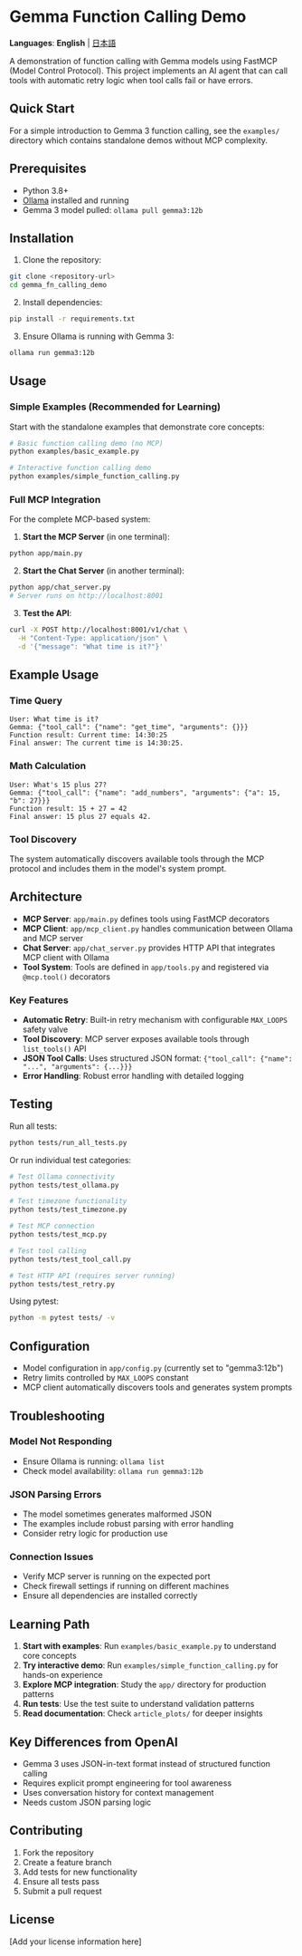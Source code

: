 # Gemma Function Calling Demo

**Languages**: **English** | [日本語](README.ja.md)

A demonstration of function calling with Gemma models using FastMCP (Model Control Protocol). This project implements an AI agent that can call tools with automatic retry logic when tool calls fail or have errors.

## Quick Start

For a simple introduction to Gemma 3 function calling, see the `examples/` directory which contains standalone demos without MCP complexity.

## Prerequisites

- Python 3.8+
- [Ollama](https://ollama.ai/) installed and running
- Gemma 3 model pulled: `ollama pull gemma3:12b`

## Installation

1. Clone the repository:
```bash
git clone <repository-url>
cd gemma_fn_calling_demo
```

2. Install dependencies:
```bash
pip install -r requirements.txt
```

3. Ensure Ollama is running with Gemma 3:
```bash
ollama run gemma3:12b
```

## Usage

### Simple Examples (Recommended for Learning)

Start with the standalone examples that demonstrate core concepts:

```bash
# Basic function calling demo (no MCP)
python examples/basic_example.py

# Interactive function calling demo
python examples/simple_function_calling.py
```

### Full MCP Integration

For the complete MCP-based system:

1. **Start the MCP Server** (in one terminal):
```bash
python app/main.py
```

2. **Start the Chat Server** (in another terminal):
```bash
python app/chat_server.py
# Server runs on http://localhost:8001
```

3. **Test the API**:
```bash
curl -X POST http://localhost:8001/v1/chat \
  -H "Content-Type: application/json" \
  -d '{"message": "What time is it?"}'
```

## Example Usage

### Time Query
```
User: What time is it?
Gemma: {"tool_call": {"name": "get_time", "arguments": {}}}
Function result: Current time: 14:30:25
Final answer: The current time is 14:30:25.
```

### Math Calculation
```
User: What's 15 plus 27?
Gemma: {"tool_call": {"name": "add_numbers", "arguments": {"a": 15, "b": 27}}}
Function result: 15 + 27 = 42
Final answer: 15 plus 27 equals 42.
```

### Tool Discovery
The system automatically discovers available tools through the MCP protocol and includes them in the model's system prompt.

## Architecture

- **MCP Server**: `app/main.py` defines tools using FastMCP decorators
- **MCP Client**: `app/mcp_client.py` handles communication between Ollama and MCP server
- **Chat Server**: `app/chat_server.py` provides HTTP API that integrates MCP client with Ollama
- **Tool System**: Tools are defined in `app/tools.py` and registered via `@mcp.tool()` decorators

### Key Features

- **Automatic Retry**: Built-in retry mechanism with configurable `MAX_LOOPS` safety valve
- **Tool Discovery**: MCP server exposes available tools through `list_tools()` API
- **JSON Tool Calls**: Uses structured JSON format: `{"tool_call": {"name": "...", "arguments": {...}}}`
- **Error Handling**: Robust error handling with detailed logging

## Testing

Run all tests:
```bash
python tests/run_all_tests.py
```

Or run individual test categories:
```bash
# Test Ollama connectivity
python tests/test_ollama.py

# Test timezone functionality  
python tests/test_timezone.py

# Test MCP connection
python tests/test_mcp.py

# Test tool calling
python tests/test_tool_call.py

# Test HTTP API (requires server running)
python tests/test_retry.py
```

Using pytest:
```bash
python -m pytest tests/ -v
```

## Configuration

- Model configuration in `app/config.py` (currently set to "gemma3:12b")
- Retry limits controlled by `MAX_LOOPS` constant
- MCP client automatically discovers tools and generates system prompts

## Troubleshooting

### Model Not Responding
- Ensure Ollama is running: `ollama list`
- Check model availability: `ollama run gemma3:12b`

### JSON Parsing Errors
- The model sometimes generates malformed JSON
- The examples include robust parsing with error handling
- Consider retry logic for production use

### Connection Issues
- Verify MCP server is running on the expected port
- Check firewall settings if running on different machines
- Ensure all dependencies are installed correctly

## Learning Path

1. **Start with examples**: Run `examples/basic_example.py` to understand core concepts
2. **Try interactive demo**: Run `examples/simple_function_calling.py` for hands-on experience
3. **Explore MCP integration**: Study the `app/` directory for production patterns
4. **Run tests**: Use the test suite to understand validation patterns
5. **Read documentation**: Check `article_plots/` for deeper insights

## Key Differences from OpenAI

- Gemma 3 uses JSON-in-text format instead of structured function calling
- Requires explicit prompt engineering for tool awareness
- Uses conversation history for context management
- Needs custom JSON parsing logic

## Contributing

1. Fork the repository
2. Create a feature branch
3. Add tests for new functionality
4. Ensure all tests pass
5. Submit a pull request

## License

[Add your license information here]